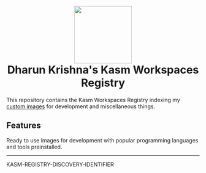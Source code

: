 <h1 align="center">
  <br>
  <img width="150" src="https://user-images.githubusercontent.com/5698566/230345149-ef757e51-6eb9-479d-94f5-a13e4ad33b03.png">
  <br>
  Dharun Krishna's Kasm Workspaces Registry
  <br>
</h1>

This repository contains the Kasm Workspaces Registry indexing my [custom images](https://github.com/kbdharun/kasm-images) for development and miscellaneous things.

## Features

Ready to use images for development with popular programming languages and tools preinstalled.

---

KASM-REGISTRY-DISCOVERY-IDENTIFIER
